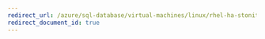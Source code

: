 ```yaml
---
redirect_url: /azure/sql-database/virtual-machines/linux/rhel-ha-stonith-tutorial
redirect_document_id: true
---
```


